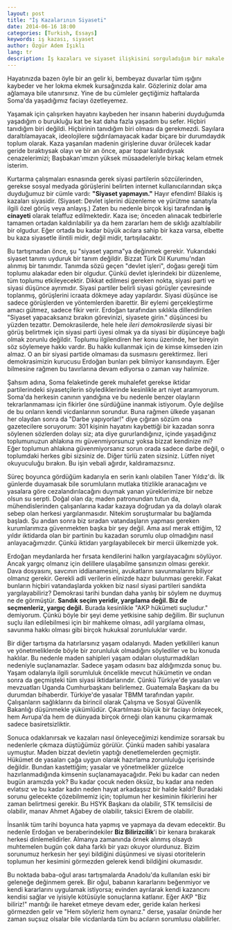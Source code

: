 ```yaml
---
layout: post
title: "İş Kazalarının Siyaseti"
date: 2014-06-16 18:00
categories: [Turkish, Essays]
keywords: iş kazası, siyaset
author: Özgür Adem Işıklı
lang: tr
description: İş kazaları ve siyaset ilişkisini sorguladığım bir makale.
---
```


Hayatınızda bazen öyle bir an gelir ki, bembeyaz duvarlar tüm ışığını kaybeder ve her lokma ekmek kursağınızda kalır. Gözleriniz dolar ama ağlamaya bile utanırsınız. Yine de bu cümleler geçtiğimiz haftalarda Soma'da yaşadığımız faciayı özetleyemez.

Yaşamak için çalışırken hayatını kaybeden her insanın haberini duyduğumda yaşadığım o burukluğu kat be kat daha fazla yaşadım bu sefer. Hiçbiri tanıdığım biri değildi. Hiçbirinin tanıdığım biri olması da gerekmezdi. Sayılara daraltılamayacak, ideolojilere sığdırılamayacak kadar biçare bir durumdaydık toplum olarak. Kaza yaşanılan madenin girişlerine duvar örülecek kadar geride bıraktıysak olayı ve bir an önce, apar topar kaldırdıysak cenazelerimizi; Başbakan'ımızın yüksek müsaadeleriyle birkaç kelam etmek isterim.

Kurtarma çalışmaları esnasında gerek siyasi partilerin sözcülerinden, gerekse sosyal medyada görüşlerini belirten internet kullanıcılarından sıkça duyduğumuz bir cümle vardı: <strong>"Siyaset yapmayın."</strong> Hayır efendim! Bilakis iş kazaları siyasidir. (Siyaset: Devlet işlerini düzenleme ve yürütme sanatıyla ilgili özel görüş veya anlayış.) Zaten bu nedenle birçok kişi tarafından <strong>iş cinayeti</strong> olarak telaffuz edilmektedir. Kaza ise; önceden alınacak tedbirlerle tamamen ortadan kaldırılabilir ya da hem zararları hem de sıklığı azaltılabilir bir olgudur. Eğer ortada bu kadar büyük acılara sahip bir kaza varsa, elbette bu kaza siyasetle ilintili midir, değil midir, tartışılacaktır.

Bu tartışmadan önce, şu "siyaset yapma"ya değinmek gerekir. Yukarıdaki siyaset tanımı uyduruk bir tanım değildir. Bizzat Türk Dil Kurumu'ndan alınmış bir tanımdır. Tanımda sözü geçen "devlet işleri", doğası gereği tüm toplumu alakadar eden bir olgudur. Çünkü devlet işlerindeki bir düzenleme, tüm toplumu etkileyecektir. Dikkat edilmesi gereken nokta, siyasi parti ve siyasi düşünce ayrımıdır. Siyasi partiler belirli siyasi görüşler çevresinde toplanmış, görüşlerini icraata dökmeye aday yapılardır. Siyasi düşünce ise sadece görüşlerden ve yöntemlerden ibarettir. Bir eylemi gerçekleştirme amacı gütmez, sadece fikir verir. Erdoğan tarafından sıklıkla dillendirilen "Siyaset yapacaksanız bırakın görevinizi, siyasete girin." düşüncesi bu yüzden tezattır. Demokrasilerde, hele hele <em>ileri demokrasilerde</em> siyasi bir görüş belirtmek için siyasi parti üyesi olmak ya da siyasi bir düşünceye bağlı olmak zorunlu değildir. Toplumu ilgilendiren her konu üzerinde, her bireyin söz söylemeye hakkı vardır. Bu hakkı kullanmak için de kimse kimseden izin almaz. O an bir siyasi partide olmaması da susmasını gerektirmez. İleri demokrasimizin kurucusu Erdoğan bunları pek bilmiyor kanısındayım. Eğer bilmesine rağmen bu tavırlarına devam ediyorsa o zaman vay halimize.

Şahsım adına, Soma felaketinde gerek muhalefet gerekse iktidar partilerindeki siyasetçilerin söylediklerinde kesinlikle art niyet aramıyorum. Soma'da herkesin canının yandığına ve bu nedenle benzer olayların tekrarlanmaması için fikirler öne sürdüğüne inanmak istiyorum. Öyle değilse de bu onların kendi vicdanlarının sorundur. Buna rağmen ülkede yaşanan her olaydan sonra da "Darbe yapıyorlar!" diye çığıran sözüm ona gazetecilere soruyorum: 301 kişinin hayatını kaybettiği bir kazadan sonra söylenen sözlerden dolayı siz; ata diye gururlandığınız, içinde yaşadığınız toplumunuzun ahlakına mı güvenmiyorsunuz yoksa bizzat kendinize mi? Eğer toplumun ahlakına güvenmiyorsanız sorun orada sadece darbe değil, o toplumdaki herkes gibi sizsiniz de. Diğer türlü zaten sizsiniz. Lütfen niyet okuyuculuğu bırakın. Bu işin vebali ağırdır, kaldıramazsınız.

Süreç boyunca gördüğüm kadarıyla en serin kanlı olabilen Taner Yıldız'dı. İlk günlerde duyamasak bile sorumluların mutlaka titizlikle aranacağını ve yasalara göre cezalandırılacağını duymak yanan yüreklerimize bir nebze olsun su serpti. Doğal olan da; maden patronundan tutun da, mühendislerinden çalışanlarına kadar kazaya doğrudan ya da dolaylı olarak sebep olan herkesi yargılanmasıdır. Nitekim soruşturmalar bu bağlamda başladı. Şu andan sonra biz sıradan vatandaşların yapması gereken kurumlarımıza güvenmekten başka bir şey değil. Ama asıl merak ettiğim, 12 yıldır iktidarda olan bir partinin bu kazadan sorumlu olup olmadığını nasıl anlayacağımızdır. Çünkü iktidarı yargılayabilecek bir mercii ülkemizde yok.

Erdoğan meydanlarda her fırsata kendilerini halkın yargılayacağını söylüyor. Ancak yargıç olmanız için delillere ulaşabilme şansınızın olması gerekir. Dava dosyasını, savcının iddianamesini, avukatların savunmalarını biliyor olmanız gerekir. Gerekli adli verilerin elinizde hazır bulunması gerekir. Fakat bunların hiçbiri vatandaşlarda yokken biz nasıl siyasi partileri sandıkta yargılayabiliriz? Demokrasi tarihi bundan daha yanlış bir söylem ne duymuş ne de görmüştür. <strong>Sandık seçim yeridir, yargılama değil. Biz de seçmenleriz, yargıç değil.</strong> Burada kesinlikle "AKP hükümeti suçludur." demiyorum. Çünkü böyle bir şeyi deme yetkisine sahip değilim. Bir suçlunun suçlu ilan edilebilmesi için bir mahkeme olması, adil yargılama olması, savunma hakkı olması gibi birçok hukuksal zorunluluklar vardır.

Bir diğer tartışma da hatırlarsınız yaşam odalarıydı. Maden yetkilileri kanun ve yönetmeliklerde böyle bir zorunluluk olmadığını söylediler ve bu konuda haklılar. Bu nedenle maden sahipleri yaşam odaları oluşturmadıkları nedeniyle suçlanamazlar. Sadece yaşam odasını baz aldığımızda sonuç bu. Yaşam odalarıyla ilgili sorumluluk öncelikle mevcut hükümetin ve ondan sonra da geçmişteki tüm siyasi iktidarlarındır. Çünkü Türkiye'de yasaları ve mevzuatları Uganda Cumhurbaşkanı belirlemez. Guatemala Başkanı da bu durumdan bihaberdir. Türkiye'de yasalar TBMM tarafından yapılır. Çalışanların sağlıklarını da birincil olarak Çalışma ve Sosyal Güvenlik Bakanlığı düşünmekle yükümlüdür. Çıkartılması büyük bir faciayı önleyecek, hem Avrupa'da hem de dünyada birçok örneği olan kanunu çıkarmamak sadece basiretsizliktir.

Sonuca odaklanırsak ve kazaları nasıl önleyeceğimizi kendimize sorarsak bu nedenlerle çıkmaza düştüğümüz görülür. Çünkü maden sahibi yasalara uymuştur. Maden bizzat devletin yaptığı denetlemelerden geçmiştir. Hükümet de yasaları çağa uygun olarak hazırlama zorunluluğu içerisinde değildir. Bundan kastettiğim; yasalar ve yönetmelikler güzelce hazırlanmadığında kimsenin suçlanamayacağıdır. Peki bu kadar can neden bugün aramızda yok? Bu kadar çocuk neden öksüz, bu kadar ana neden evlatsız ve bu kadar kadın neden hayat arkadaşsız bir halde kaldı? Buradaki sorunu gelecekte çözebilmemiz için; toplumun her kesiminin fikirlerini her zaman belirtmesi gerekir. Bu HSYK Başkanı da olabilir, STK temsilcisi de olabilir, manav Ahmet Ağabey de olabilir, taksici Ekrem de olabilir.

İnsanlık tüm tarihi boyunca hata yapmış ve yapmaya da devam edecektir. Bu nedenle Erdoğan ve beraberindekiler <strong>Biz Bilirizcilik</strong>'i bir kenara bırakarak herkesi dinlemelidirler. Almanya zamanında örnek alınmış olsaydı muhtemelen bugün çok daha farklı bir yazı okuyor olurdunuz. Bizim sorunumuz herkesin her şeyi bildiğini düşünmesi ve siyasi otoritelerin toplumun her kesimini görmezden gelerek kendi bildiğini okumasıdır.

Bu noktada baba-oğul arası tartışmalarda Anadolu'da kullanılan eski bir geleneğe değinmem gerek. Bir oğul, babanın kararlarını beğenmiyor ve kendi kararlarını uygulamak istiyorsa; evinden ayrılarak kendi kazancını kendisi sağlar ve iyisiyle kötüsüyle sonuçlarına katlanır. Eğer AKP "Biz biliriz!" mantığı ile hareket etmeye devam eder, geride kalan herkesi görmezden gelir ve "Hem söyleriz hem oynarız." derse, yasalar önünde her zaman suçsuz olsalar bile vicdanlarda tüm bu acıların sorumlusu olabilirler.
